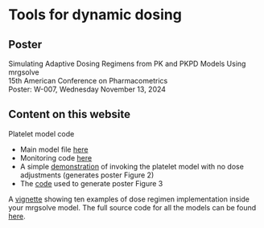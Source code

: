 
# Tools for dynamic dosing

## Poster
Simulating Adaptive Dosing Regimens from PK and PKPD Models Using mrgsolve  
15th American Conference on Pharmacometrics  
Poster: W-007, Wednesday November 13, 2024  

## Content on this website

Platelet model code 

- Main model file [here](https://github.com/mrgsolve/dynamic-dosing/blob/main/model/platelet.mod)
- Monitoring code [here](https://github.com/mrgsolve/dynamic-dosing/blob/main/model/monitor.h)
- A simple [demonstration](https://github.com/mrgsolve/dynamic-dosing/blob/main/platelets-example.qmd) of invoking the platelet model with no dose adjustments (generates poster Figure 2)
- The [code](https://github.com/mrgsolve/dynamic-dosing/blob/main/platelets-adjust.R) used to generate poster Figure 3

A [vignette](https://mrgsolve.org/dynamic-dosing) showing ten examples of dose
regimen implementation inside your mrgsolve model. The full source code for all the models can 
be found [here](https://github.com/mrgsolve/dynamic-dosing/tree/main/model).



